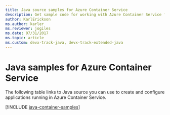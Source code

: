 ```yaml
---
title: Java source samples for Azure Container Service
description: Get sample code for working with Azure Container Service from your Java apps.
author: KarlErickson
ms.author: karler
ms.reviewer: jogiles
ms.date: 07/31/2017
ms.topic: article
ms.custom: devx-track-java, devx-track-extended-java
---
```


# Java samples for Azure Container Service

The following table links to Java source you can use to create and configure applications running in Azure Container Service.

[!INCLUDE [java-container-samples](includes/java-container-samples.md)]
